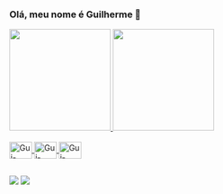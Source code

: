 ### Olá, meu nome é Guilherme 👋

<div>
  <a href="https://github.com/guilhermeeckhardt">
  <img height="180cm" src="https://github-readme-stats.vercel.app/api?username=guilhermeeckhardt&show_icons=true&theme=tokyonight">
  <img height="180cm" src="https://github-readme-stats.vercel.app/api/top-langs/?username=guilhermeeckhardt&layout=compact&langs_count=16&theme=tokyonight">
</div>
  
<div style="display: inline_block"><br>
  <img align="center" alt="Gui-Python" height=30 width=40 src="https://cdn.jsdelivr.net/gh/devicons/devicon/icons/python/python-original.svg" />
  <img align="center" alt="Gui-Python" height=30 width=40 src="https://cdn.jsdelivr.net/gh/devicons/devicon/icons/flutter/flutter-original.svg" />
  <img align="center" alt="Gui-Python" height=30 width=40 src="https://cdn.jsdelivr.net/gh/devicons/devicon/icons/django/django-plain.svg" />       
</div>
  
##
  
<div>
  <a href="https://www.instagram.com/gui.eckhardt/" target=_blank><img src="https://img.shields.io/badge/Instagram-E4405F?style=for-the-badge&logo=instagram&logoColor=white" target=_blank></a>
  <a href="https://www.linkedin.com/in/guilherme-eckhardt/" target="_blank"><img src="https://img.shields.io/badge/LinkedIn-0077B5?style=for-the-badge&logo=linkedin&logoColor=white" target="_blank"></a>
</div>
